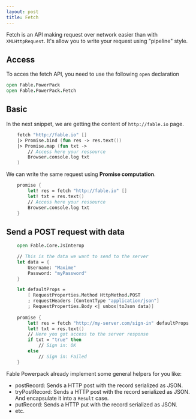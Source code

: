 ```yaml
---
layout: post
title: Fetch
---
```


Fetch is an API making request over network easier than with `XMLHttpRequest`. It's allow you to write your request using "pipeline" style.

## Access

To acces the fetch API, you need to use the following `open` declaration

```fs
open Fable.PowerPack
open Fable.PowerPack.Fetch
```

## Basic

In the next snippet, we are getting the content of `http://fable.io` page.

```fs
    fetch "http://fable.io" []
    |> Promise.bind (fun res -> res.text())
    |> Promise.map (fun txt ->
        // Access here your ressource
        Browser.console.log txt
    )
```

We can write the same request using **Promise computation**.

```fs
    promise {
        let! res = fetch "http://fable.io" []
        let! txt = res.text()
        // Access here your ressource
        Browser.console.log txt
    }
```

## Send a POST request with data

```fs
    open Fable.Core.JsInterop

    // This is the data we want to send to the server
    let data = {
        Username: "Maxime"
        Password: "myPassword"
    }

    let defaultProps =
        [ RequestProperties.Method HttpMethod.POST
        ; requestHeaders [ContentType "application/json"]
        ; RequestProperties.Body <| unbox(toJson data)]
    
    promise {
        let! res = fetch "http://my-server.com/sign-in" defaultProps
        let! txt = res.text()
        // Here you got access to the server response
        if txt = "true" then
            // Sign in: OK
        else
            // Sign in: Failed
    }    
```

Fable Powerpack already implement some general helpers for you like:

- postRecord: Sends a HTTP post with the record serialized as JSON.
- tryPostRecord: Sends a HTTP post with the record serialized as JSON. And encapsulate it into a `Result` case.
- putRecord: Sends a HTTP put with the record serialized as JSON.
- etc.